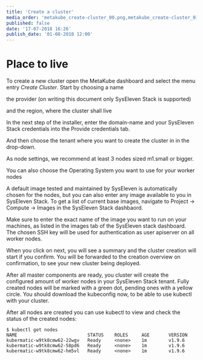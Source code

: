 ```yaml
---
title: 'Create a cluster'
media_order: 'metakube_create-cluster_00.png,metakube_create-cluster_01.png,metakube_create-cluster_02.png,metakube_create-cluster_03.png'
published: false
date: '17-07-2018 16:26'
publish_date: '01-08-2018 12:00'
---
```


# Place to live

To create a new cluster open the MetaKube dashboard and select the menu entry _Create Cluster_. Start by choosing a name


the provider (on writing this document only SysEleven Stack is supported)


and the region, where the cluster shall live


In the next step of the installer, enter the domain-name and your SysEleven Stack credentials into the Provide credentials tab.


And then choose the tenant where you want to create the cluster in in the drop-down.


As node settings, we recommend at least 3 nodes sized m1.small or bigger.


You can also choose the Operating System you want to use for your worker nodes


A default image tested and maintained by SysEleven is automatically chosen for the nodes, but you can also enter any image available to you in SysEleven Stack. To get a list of current base images, navigate to Project -> Compute -> Images in the SysEleven Stack dashbaord.


Make sure to enter the exact name of the image you want to run on your machines, as listed in the images tab of the SysEleven stack dashboard. The chosen SSH key will be used for authentication as user apiserver on all worker nodes.


When you click on next, you will see a summary and the cluster creation will start if you confirm. You will be forwarded to the creation overview on confirmation, to see your new cluster being deployed.


After all master components are ready, you cluster will create the configured amount of worker nodes in your SysEleven Stack tenant. Fully created nodes will be marked with a green dot, pending ones with a yellow circle. You should download the kubeconfig now, to be able to use kubectl with your cluster.

After all nodes are created you can use kubectl to view and check the status of the created nodes:

```
$ kubectl get nodes
NAME                          STATUS    ROLES     AGE       VERSION
kubermatic-w9tk8cmw62-22wgv   Ready     <none>    1m        v1.9.6
kubermatic-w9tk8cmw62-58pd6   Ready     <none>    1m        v1.9.6
kubermatic-w9tk8cmw62-hm5vl   Ready     <none>    1m        v1.9.6
```